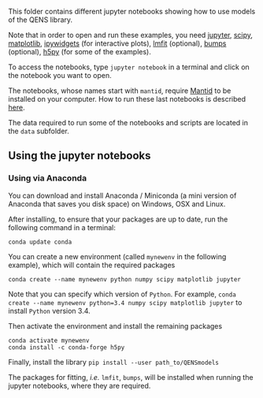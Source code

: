 This folder contains different jupyter notebooks showing how to use models of
the QENS library.  

Note that in order to open and run these examples, you need 
[jupyter](http://jupyter.org/),
[scipy](https://www.scipy.org/),
[matplotlib](https://matplotlib.org/),
[ipywidgets](https://ipywidgets.readthedocs.io/en/latest/) (for interactive 
plots),
[lmfit](https://lmfit.github.io/lmfit-py/) (optional),
[bumps](https://github.com/bumps/bumps) (optional),
[h5py](https://www.h5py.org/) (for some of the examples).

To access the notebooks, type `jupyter notebook` in a terminal and click on
 the notebook you want to open.


The notebooks, whose names start with `mantid`, require 
[Mantid](http://www.mantidproject.org/Main_Page) to be installed on your 
computer.
How to run these last notebooks is described 
[here](https://www.mantidproject.org/Using_IPython_Notebook).


The data required to run some of the notebooks and scripts are located in the 
`data` 
subfolder.


## Using the jupyter notebooks

### Using via Anaconda

You can download and install Anaconda / Miniconda (a mini version of 
Anaconda that saves you disk space)  on Windows, OSX and Linux.

After installing, to ensure that your packages are up to date, 
run the following command in a terminal:

```
conda update conda
```

You can create a new environment (called `mynewenv` in the following example), 
which will contain the required packages

```
conda create --name mynewenv python numpy scipy matplotlib jupyter
```

Note that you can specify which version of `Python`. For example, 
`conda create --name mynewenv python=3.4 numpy scipy matplotlib jupyter` to 
install `Python` version 3.4.

Then activate the environment and install the remaining packages
```
conda activate mynewenv
conda install -c conda-forge h5py
```
Finally, install the library
``` pip install --user path_to/QENSmodels ```

The packages for fitting, *i.e.* `lmfit`, `bumps`, will be installed when 
running the jupyter notebooks, where they are required.
